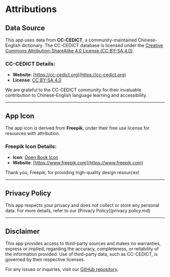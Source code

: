 # Attributions

## Data Source
This app uses data from **CC-CEDICT**, a community-maintained Chinese-English dictionary. The CC-CEDICT database is licensed under the [Creative Commons Attribution-ShareAlike 4.0 License (CC BY-SA 4.0)](https://creativecommons.org/licenses/by-sa/4.0/). 

### CC-CEDICT Details:
- **Website**: [https://cc-cedict.org](https://cc-cedict.org)
- **License**: [CC BY-SA 4.0](https://creativecommons.org/licenses/by-sa/4.0/)

We are grateful to the CC-CEDICT community for their invaluable contribution to Chinese-English language learning and accessibility.

---

## App Icon
The app icon is derived from **Freepik**, under their free use license for resources with attribution.

### Freepik Icon Details:
- **Icon**: [Open Book Icon](https://www.freepik.com/icon/open-book_2702134)
- **Website**: [https://www.freepik.com](https://www.freepik.com)

Thank you, Freepik, for providing high-quality design resources!

---

## Privacy Policy
This app respects your privacy and does not collect or store any personal data. For more details, refer to our [Privacy Policy](privacy policy.md) 

---

## Disclaimer
This app provides access to third-party sources and makes no warranties, express or implied, regarding the accuracy, completeness, or reliability of the information provided. Use of third-party data, such as CC-CEDICT, is governed by their respective licenses.

For any issues or inquiries, visit our [GitHub repository](https://github.com/itsukihana/smart-mandarin).
